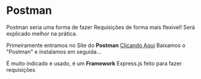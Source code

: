 # Postman

Postman seria uma forma de fazer Requisições de forma mais flexivel! 
Será explicado melhor na prática.

Primeiramente entramos no Site do **Postman** [Clicando Aqui](https://www.postman.com/)
Baixamos o "Postman" e instalamos em seguida...

É muito indicado e usado, é um **Framework** Express.js feito para fazer requisições
